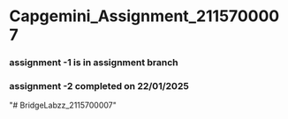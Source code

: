 # Capgemini_Assignment_2115700007

### assignment -1 is in assignment branch 
### assignment -2 completed on 22/01/2025

"# BridgeLabzz_2115700007" 
